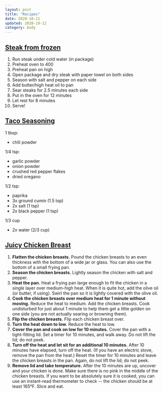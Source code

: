 ```yaml
---
layout: post
title: "Recipes"
date: 2020-10-11
updated: 2020-10-12
category: body
---
```


## [Steak from frozen][steak]
1. Run steak under cold water (in package)
1. Preheat oven to 400
1. Preheat pan on high
1. Open package and dry steak with paper towel on both sides
1. Season with salt and pepper on each side
1. Add butter/high heat oil to pan
1. Sear steaks for 2.5 minutes each side
1. Put in the oven for 12 minutes
1. Let rest for 8 minutes
1. Serve!

## [Taco Seasoning][tacos]
1 tbsp:
  - chili powder

1/4 tsp:
  - garlic powder
  - onion powder
  - crushed red pepper flakes
  - dried oregano

1/2 tsp:
  - paprika
  - 3x ground cumin (1.5 tsp)
  - 2x salt (1 tsp)
  - 2x black pepper (1 tsp)

1/3 cup
  - 2x water (2/3 cup)

## [Juicy Chicken Breast][chicken]
1. **Flatten the chicken breasts.** Pound the chicken breasts to an even thickness with the bottom of a wide jar or glass. You can also use the bottom of a small frying pan.
1. **Season the chicken breasts.** Lightly season the chicken with salt and pepper.
1. **Heat the pan.** Heat a frying pan large enough to fit the chicken in a single layer over medium-high heat. When it is quite hot, add the olive oil (or butter, if using). Swirl the pan so it is lightly covered with the olive oil.
1. **Cook the chicken breasts over medium heat for 1 minute without moving.** Reduce the heat to medium. Add the chicken breasts. Cook undisturbed for just about 1 minute to help them get a little golden on one side (you are not actually searing or browning them).
1. **Flip the chicken breasts.** Flip each chicken breast over.
1. **Turn the heat down to low.** Reduce the heat to low.
1. **Cover the pan and cook on low for 10 minutes.** Cover the pan with a tight-fitting lid. Set a timer for 10 minutes, and walk away. Do not lift the lid; do not peek.
1. **Turn off the heat and let sit for an additional 10 minutes.** After 10 minutes have elapsed, turn off the heat. (If you have an electric stove, remove the pan from the heat.) Reset the timer for 10 minutes and leave the chicken breasts in the pan. Again, do not lift the lid; do not peek.
1. **Remove lid and take temperature.** After the 10 minutes are up, uncover and your chicken is done. Make sure there is no pink in the middle of the chicken breasts. If you want to be absolutely sure it is cooked, you can use an instant-read thermometer to check -- the chicken should be at least 165°F. Slice and eat.

[steak]: https://youtu.be/YE8VO01q1qg
[tacos]: https://www.allrecipes.com/recipe/46653/taco-seasoning-i/
[chicken]: https://www.thekitchn.com/how-to-cook-moist-tender-chicken-breasts-every-time-cooking-lessons-from-the-kitchn-36891
